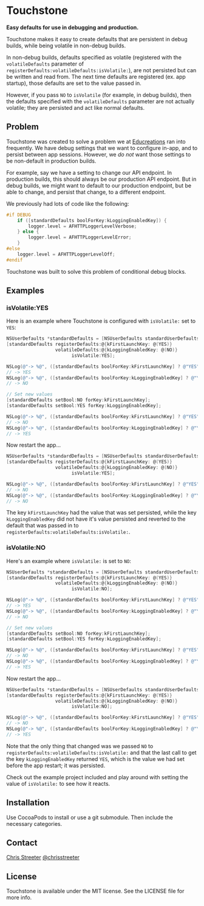 # Touchstone

**Easy defaults for use in debugging and production.**

Touchstone makes it easy to create defaults that are persistent in debug builds, while being volatile in non-debug builds.

In non-debug builds, defaults specified as volatile (registered with the `volatileDefaults` parameter of `registerDefaults:volatileDefaults:isVolatile:`), are not persisted but can be written and read from. The next time defaults are registered (ex. app startup), those defaults are set to the value passed in.

However, if you pass `NO` to `isVolatile` (for example, in debug builds), then the defaults specified with the `volatileDefaults` parameter are not actually volatile; they are persisted and act like normal defaults.

## Problem

Touchstone was created to solve a problem we at [Educreations](http://www.educreations.com) ran into frequently. We have debug settings that we want to configure in-app, and to persist between app sessions. However, we *do not* want those settings to be non-default in production builds.

For example, say we have a setting to change our API endpoint. In production builds, this should always be our production API endpoint. But in debug builds, we might want to default to our production endpoint, but be able to change, and persist that change, to a different endpoint.

We previously had lots of code like the following:

```objective-c
#if DEBUG
    if ([standardDefaults boolForKey:kLoggingEnabledKey]) {
        logger.level = AFHTTPLoggerLevelVerbose;
    } else {
        logger.level = AFHTTPLoggerLevelError;
    }
#else
    logger.level = AFHTTPLoggerLevelOff;
#endif
```

Touchstone was built to solve this problem of conditional debug blocks.

## Examples

### isVolatile:YES

Here is an example where Touchstone is configured with `isVolatile:` set to `YES`:


```objective-c
NSUserDefaults *standardDefaults = [NSUserDefaults standardUserDefaults];
[standardDefaults registerDefaults:@{kFirstLaunchKey: @(YES)}
                  volatileDefaults:@{kLoggingEnabledKey: @(NO)}
                        isVolatile:YES];

NSLog(@"-> %@", ([standardDefaults boolForKey:kFirstLaunchKey] ? @"YES" : @"NO"));
// -> YES
NSLog(@"-> %@", ([standardDefaults boolForKey:kLoggingEnabledKey] ? @"YES" : @"NO"));
// -> NO

// Set new values
[standardDefaults setBool:NO forKey:kFirstLaunchKey];
[standardDefaults setBool:YES forKey:kLoggingEnabledKey];

NSLog(@"-> %@", ([standardDefaults boolForKey:kFirstLaunchKey] ? @"YES" : @"NO"));
// -> NO
NSLog(@"-> %@", ([standardDefaults boolForKey:kLoggingEnabledKey] ? @"YES" : @"NO"));
// -> YES
```

Now restart the app...

```objective-c
NSUserDefaults *standardDefaults = [NSUserDefaults standardUserDefaults];
[standardDefaults registerDefaults:@{kFirstLaunchKey: @(YES)}
                  volatileDefaults:@{kLoggingEnabledKey: @(NO)}
                        isVolatile:YES];

NSLog(@"-> %@", ([standardDefaults boolForKey:kFirstLaunchKey] ? @"YES" : @"NO"));
// -> NO
NSLog(@"-> %@", ([standardDefaults boolForKey:kLoggingEnabledKey] ? @"YES" : @"NO"));
// -> NO
```

The key `kFirstLaunchKey` had the value that was set persisted, while the key `kLoggingEnabledKey` did not have it's value persisted and reverted to the default that was passed in to `registerDefaults:volatileDefaults:isVolatile:`.

### isVolatile:NO

Here's an example where `isVolatile:` is set to `NO`:

```objective-c
NSUserDefaults *standardDefaults = [NSUserDefaults standardUserDefaults];
[standardDefaults registerDefaults:@{kFirstLaunchKey: @(YES)}
                  volatileDefaults:@{kLoggingEnabledKey: @(NO)}
                        isVolatile:NO];

NSLog(@"-> %@", ([standardDefaults boolForKey:kFirstLaunchKey] ? @"YES" : @"NO"));
// -> YES
NSLog(@"-> %@", ([standardDefaults boolForKey:kLoggingEnabledKey] ? @"YES" : @"NO"));
// -> NO

// Set new values
[standardDefaults setBool:NO forKey:kFirstLaunchKey];
[standardDefaults setBool:YES forKey:kLoggingEnabledKey];

NSLog(@"-> %@", ([standardDefaults boolForKey:kFirstLaunchKey] ? @"YES" : @"NO"));
// -> NO
NSLog(@"-> %@", ([standardDefaults boolForKey:kLoggingEnabledKey] ? @"YES" : @"NO"));
// -> YES
```

Now restart the app...

```objective-c
NSUserDefaults *standardDefaults = [NSUserDefaults standardUserDefaults];
[standardDefaults registerDefaults:@{kFirstLaunchKey: @(YES)}
                  volatileDefaults:@{kLoggingEnabledKey: @(NO)}
                        isVolatile:NO];

NSLog(@"-> %@", ([standardDefaults boolForKey:kFirstLaunchKey] ? @"YES" : @"NO"));
// -> NO
NSLog(@"-> %@", ([standardDefaults boolForKey:kLoggingEnabledKey] ? @"YES" : @"NO"));
// -> YES
```

Note that the only thing that changed was we passed `NO` to `registerDefaults:volatileDefaults:isVolatile:` and that the last call to get the key `kLoggingEnabledKey` returned `YES`, which is the value we had set before the app restart; it was persisted.

Check out the example project included and play around with setting the value of `isVolatile:` to see how it reacts.

## Installation

Use CocoaPods to install or use a git submodule. Then include the necessary categories.

## Contact

[Chris Streeter](http://github.com/streeter)
[@chrisstreeter](https://twitter.com/chrisstreeter)

## License

Touchstone is available under the MIT license. See the LICENSE file for more info.

